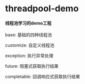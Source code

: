 # threadpool-demo
#### 线程池学习的demo工程
base: 基础的四种线程池  

customize: 自定义线程池

exception: 执行异常处理  

future: 阻塞式获取执行结果  

completable: 回调响应式获取执行结果
